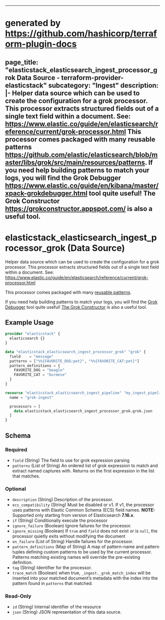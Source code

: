 
---
# generated by https://github.com/hashicorp/terraform-plugin-docs
page_title: "elasticstack_elasticsearch_ingest_processor_grok Data Source - terraform-provider-elasticstack"
subcategory: "Ingest"
description: |-
  Helper data source which can be used to create the configuration for a grok processor. This processor extracts structured fields out of a single text field within a document. See: https://www.elastic.co/guide/en/elasticsearch/reference/current/grok-processor.html
  This processor comes packaged with many reusable patterns https://github.com/elastic/elasticsearch/blob/master/libs/grok/src/main/resources/patterns.
  If you need help building patterns to match your logs, you will find the Grok Debugger https://www.elastic.co/guide/en/kibana/master/xpack-grokdebugger.html tool quite useful! The Grok Constructor https://grokconstructor.appspot.com/ is also a useful tool.
---

# elasticstack_elasticsearch_ingest_processor_grok (Data Source)

Helper data source which can be used to create the configuration for a grok processor. This processor extracts structured fields out of a single text field within a document. See: https://www.elastic.co/guide/en/elasticsearch/reference/current/grok-processor.html

This processor comes packaged with many [reusable patterns](https://github.com/elastic/elasticsearch/blob/master/libs/grok/src/main/resources/patterns).

If you need help building patterns to match your logs, you will find the [Grok Debugger](https://www.elastic.co/guide/en/kibana/master/xpack-grokdebugger.html) tool quite useful! [The Grok Constructor](https://grokconstructor.appspot.com/) is also a useful tool.

## Example Usage

```terraform
provider "elasticstack" {
  elasticsearch {}
}

data "elasticstack_elasticsearch_ingest_processor_grok" "grok" {
  field    = "message"
  patterns = ["%%{FAVORITE_DOG:pet}", "%%{FAVORITE_CAT:pet}"]
  pattern_definitions = {
    FAVORITE_DOG = "beagle"
    FAVORITE_CAT = "burmese"
  }
}

resource "elasticstack_elasticsearch_ingest_pipeline" "my_ingest_pipeline" {
  name = "grok-ingest"

  processors = [
    data.elasticstack_elasticsearch_ingest_processor_grok.grok.json
  ]
}
```

<!-- schema generated by tfplugindocs -->
## Schema

### Required

- `field` (String) The field to use for grok expression parsing
- `patterns` (List of String) An ordered list of grok expression to match and extract named captures with. Returns on the first expression in the list that matches.

### Optional

- `description` (String) Description of the processor.
- `ecs_compatibility` (String) Must be disabled or v1. If v1, the processor uses patterns with Elastic Common Schema (ECS) field names. **NOTE:** Supported only starting from version of Elasticsearch **7.16.x**.
- `if` (String) Conditionally execute the processor
- `ignore_failure` (Boolean) Ignore failures for the processor.
- `ignore_missing` (Boolean) If `true` and `field` does not exist or is `null`, the processor quietly exits without modifying the document
- `on_failure` (List of String) Handle failures for the processor.
- `pattern_definitions` (Map of String) A map of pattern-name and pattern tuples defining custom patterns to be used by the current processor. Patterns matching existing names will override the pre-existing definition.
- `tag` (String) Identifier for the processor.
- `trace_match` (Boolean) when true, `_ingest._grok_match_index` will be inserted into your matched document’s metadata with the index into the pattern found in `patterns` that matched.

### Read-Only

- `id` (String) Internal identifier of the resource
- `json` (String) JSON representation of this data source.
